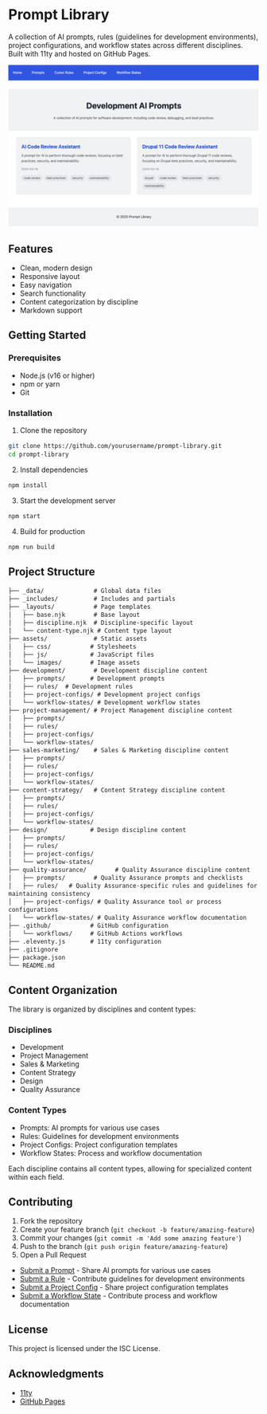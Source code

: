 # Prompt Library

A collection of AI prompts, rules (guidelines for development environments), project configurations, and workflow states across different disciplines. Built with 11ty and hosted on GitHub Pages.

![Screenshot of the Prompt Library showing the Development AI Prompts page](assets/images/prompt_library.png)

## Features

- Clean, modern design
- Responsive layout
- Easy navigation
- Search functionality
- Content categorization by discipline
- Markdown support

## Getting Started

### Prerequisites

- Node.js (v16 or higher)
- npm or yarn
- Git

### Installation

1. Clone the repository
```bash
git clone https://github.com/yourusername/prompt-library.git
cd prompt-library
```

2. Install dependencies
```bash
npm install
```

3. Start the development server
```bash
npm start
```

4. Build for production
```bash
npm run build
```

## Project Structure

```
├── _data/              # Global data files
├── _includes/          # Includes and partials
├── _layouts/           # Page templates
│   ├── base.njk        # Base layout
│   ├── discipline.njk  # Discipline-specific layout
│   └── content-type.njk # Content type layout
├── assets/             # Static assets
│   ├── css/           # Stylesheets
│   ├── js/            # JavaScript files
│   └── images/        # Image assets
├── development/        # Development discipline content
│   ├── prompts/       # Development prompts
│   ├── rules/  # Development rules
│   ├── project-configs/ # Development project configs
│   └── workflow-states/ # Development workflow states
├── project-management/ # Project Management discipline content
│   ├── prompts/
│   ├── rules/
│   ├── project-configs/
│   └── workflow-states/
├── sales-marketing/    # Sales & Marketing discipline content
│   ├── prompts/
│   ├── rules/
│   ├── project-configs/
│   └── workflow-states/
├── content-strategy/   # Content Strategy discipline content
│   ├── prompts/
│   ├── rules/
│   ├── project-configs/
│   └── workflow-states/
├── design/            # Design discipline content
│   ├── prompts/
│   ├── rules/
│   ├── project-configs/
│   └── workflow-states/
├── quality-assurance/        # Quality Assurance discipline content
│   ├── prompts/        # Quality Assurance prompts and checklists
│   ├── rules/   # Quality Assurance-specific rules and guidelines for maintaining consistency
│   ├── project-configs/ # Quality Assurance tool or process configurations
│   └── workflow-states/ # Quality Assurance workflow documentation
├── .github/           # GitHub configuration
│   └── workflows/     # GitHub Actions workflows
├── .eleventy.js       # 11ty configuration
├── .gitignore
├── package.json
└── README.md
```

## Content Organization

The library is organized by disciplines and content types:

### Disciplines
- Development
- Project Management
- Sales & Marketing
- Content Strategy
- Design
- Quality Assurance

### Content Types
- Prompts: AI prompts for various use cases
- Rules: Guidelines for development environments
- Project Configs: Project configuration templates
- Workflow States: Process and workflow documentation

Each discipline contains all content types, allowing for specialized content within each field.

## Contributing

1. Fork the repository
2. Create your feature branch (`git checkout -b feature/amazing-feature`)
3. Commit your changes (`git commit -m 'Add some amazing feature'`)
4. Push to the branch (`git push origin feature/amazing-feature`)
5. Open a Pull Request

- [Submit a Prompt](https://github.com/Lullabot/prompt_library/issues/new?template=prompt-submission.yml) - Share AI prompts for various use cases
- [Submit a Rule](https://github.com/Lullabot/prompt_library/issues/new?template=rule-submission.yml) - Contribute guidelines for development environments
- [Submit a Project Config](https://github.com/Lullabot/prompt_library/issues/new?template=project-config-submission.yml) - Share project configuration templates
- [Submit a Workflow State](https://github.com/Lullabot/prompt_library/issues/new?template=workflow-state-submission.yml) - Contribute process and workflow documentation

## License

This project is licensed under the ISC License.

## Acknowledgments

- [11ty](https://www.11ty.dev/)
- [GitHub Pages](https://pages.github.com/) 